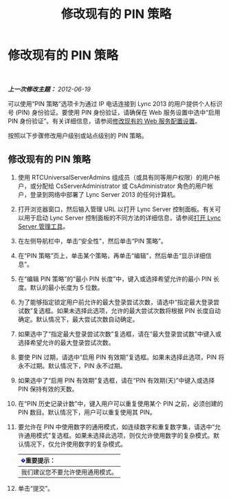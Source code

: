 ﻿---
title: 修改现有的 PIN 策略
TOCTitle: 修改现有的 PIN 策略
ms:assetid: 517caaee-3349-4fa6-8d86-e4da3258a445
ms:mtpsurl: https://technet.microsoft.com/zh-cn/library/Gg520993(v=OCS.15)
ms:contentKeyID: 49312838
ms.date: 05/19/2016
mtps_version: v=OCS.15
ms.translationtype: HT
---

# 修改现有的 PIN 策略

 

_**上一次修改主题：** 2012-06-19_

可以使用“PIN 策略”选项卡为通过 IP 电话连接到 Lync 2013 的用户提供个人标识号 (PIN) 身份验证。要使用 PIN 身份验证，请确保在 Web 服务设置中选中“启用 PIN 身份验证”。有关详细信息，请参阅[修改现有的 Web 服务配置设置](lync-server-2013-modify-existing-web-service-configuration-settings.md)。

按照以下步骤修改用户级别或站点级别的 PIN 策略。

## 修改现有的 PIN 策略

1.  使用 RTCUniversalServerAdmins 组成员（或具有同等用户权限）的用户帐户，或分配给 CsServerAdministrator 或 CsAdministrator 角色的用户帐户，登录到网络中部署了 Lync Server 2013 的任何计算机。

2.  打开浏览器窗口，然后输入管理 URL 以打开 Lync Server 控制面板。有关可以用于启动 Lync Server 控制面板的不同方法的详细信息，请参阅[打开 Lync Server 管理工具](lync-server-2013-open-lync-server-administrative-tools.md)。

3.  在左侧导航栏中，单击“安全性”，然后单击“PIN 策略”。

4.  在“PIN 策略”页上，单击某个策略，再单击“编辑”，然后单击“显示详细信息”。

5.  在“编辑 PIN 策略”的“最小 PIN 长度”中，键入或选择希望允许的最小 PIN 长度。默认的最小长度为 5 位数。

6.  为了能够指定锁定用户前允许的最大登录尝试次数，请选中“指定最大登录尝试数”复选框。如果未选择此选项，允许的最大尝试次数将根据 PIN 长度自动确定。默认情况下，最大尝试次数自动确定。

7.  如果选中了“指定最大登录尝试次数”复选框，请在“最大登录尝试数”中键入或选择希望允许的最大登录尝试次数。

8.  要使 PIN 过期，请选中“启用 PIN 有效期”复选框。如果未选择此选项，PIN 将永不过期。默认情况下，PIN 永不过期。

9.  如果选中了“启用 PIN 有效期”复选框，请在“PIN 有效期(天)”中键入或选择 PIN 保持有效的天数。

10. 在“PIN 历史记录计数”中，键入用户可以重复使用某个 PIN 之前，必须创建的 PIN 数目。默认情况下，用户可以重复使用其 PIN。

11. 要允许在 PIN 中使用数字的通用模式，如连续数字和重复数字集，请选中“允许通用模式”复选框。如果未选择此选项，则仅允许使用数字的复杂模式。默认情况下，仅允许使用数字的复杂模式。
    
    <table>
    <thead>
    <tr class="header">
    <th><img src="images/Gg398794.important(OCS.15).gif" title="important" alt="important" />重要提示：</th>
    </tr>
    </thead>
    <tbody>
    <tr class="odd">
    <td>我们建议您不要允许使用通用模式。</td>
    </tr>
    </tbody>
    </table>


12. 单击“提交”。

